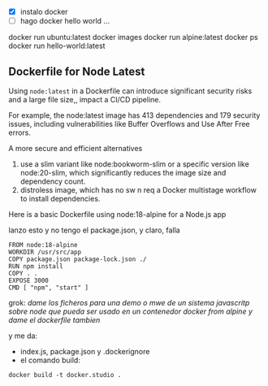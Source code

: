 


- [x] instalo docker
- [ ] hago docker hello world ...

docker run ubuntu:latest
docker images
docker run alpine:latest
docker ps
docker run hello-world:latest

## Dockerfile for Node Latest

Using `node:latest` in a Dockerfile can introduce significant security risks and a large file size,, impact a CI/CD pipeline.

For example, the node:latest image has 413 dependencies and 179 security issues, including vulnerabilities like Buffer Overflows and Use After Free errors.

A more secure and efficient alternatives 

1. use a slim variant like node:bookworm-slim or a specific version like node:20-slim, which significantly reduces the image size and dependency count.
2. distroless image, which has no sw n req a Docker multistage workflow to install dependencies.

Here is a basic Dockerfile using node:18-alpine 
for a Node.js app

lanzo esto y no tengo el package.json, y claro, falla


```sh:
FROM node:18-alpine
WORKDIR /usr/src/app
COPY package.json package-lock.json ./
RUN npm install
COPY . .
EXPOSE 3000
CMD [ "npm", "start" ]
```

grok:
*dame los ficheros para una demo o mwe de un sistema javascritp sobre node que pueda ser usado en un contenedor docker from alpine y dame el dockerfile tambien*

y me da:

- index.js, package.json y .dockerignore
- el comando build:

`docker build -t docker.studio .`

